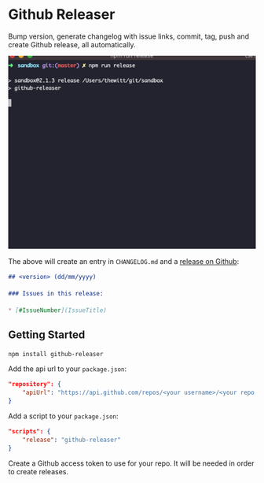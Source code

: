# Github Releaser
Bump version, generate changelog with issue links, commit, tag, push and create Github release, all automatically.

<p align="center"><img src="demo/demo.gif"></p>	

The above will create an entry in `CHANGELOG.md` and a [release on Github](https://github.com/iamtomhewitt/github-releaser/releases/latest):

```markdown
## <version> (dd/mm/yyyy) 

### Issues in this release:

* [#IssueNumber](IssueTitle)
```

## Getting Started
```bash
npm install github-releaser
```

Add the api url to your `package.json`:
```json
"repository": {
    "apiUrl": "https://api.github.com/repos/<your username>/<your repo name>"
}
```

Add a script to your `package.json`:
```json
"scripts": {
    "release": "github-releaser"
}
```

Create a Github access token to use for your repo. It will be needed in order to create releases.